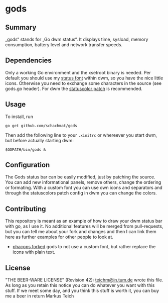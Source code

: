# gods

## Summary

„gods“ stands for „Go dwm status“. It displays time, sysload, memory
consumption, battery level and network transfer speeds.

## Dependencies

Only a working Go environment and the xsetroot binary is needed. Per default you
should use my [status font](https://github.com/schachmat/status-18) within dwm,
so you have the nice little icons. Otherwise you need to exchange some
characters in the source (see gods.go header). For dwm the [statuscolor
patch](http://dwm.suckless.org/patches/statuscolors) is recommended.

## Usage

To install, run

	go get github.com/schachmat/gods

Then add the following line to your `.xinitrc` or whereever you start dwm, but
before actually starting dwm:

	$GOPATH/bin/gods &

## Configuration

The Gods status bar can be easily modified, just by patching the source. You can
add new informational panels, remove others, change the ordering or formating.
With a custom font you can use own icons and separators and through the
statuscolors patch config in dwm you can change the colors.

## Contributing

This repository is meant as an example of how to draw your dwm status bar with
go, as I use it. No additional features will be merged from pull-requests, but
you can tell me about your fork and changes and then I can link them here as
further examples for other people to look at.

- [phacops forked](https://github.com/phacops/gods) gods to not use a custom
  font, but rather replace the icons with plain text.

## License

"THE BEER-WARE LICENSE" (Revision 42):
<teichm@in.tum.de> wrote this file. As long as you retain this notice you
can do whatever you want with this stuff. If we meet some day, and you think
this stuff is worth it, you can buy me a beer in return Markus Teich
